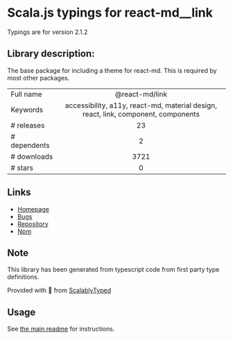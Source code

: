 
# Scala.js typings for react-md__link

Typings are for version 2.1.2

## Library description:
The base package for including a theme for react-md. This is required by most other packages.

|                    |                 |
| ------------------ | :-------------: |
| Full name          | @react-md/link |
| Keywords           | accessibility, a11y, react-md, material design, react, link, component, components |
| # releases         | 23 |
| # dependents       | 2 |
| # downloads        | 3721 |
| # stars            | 0 |

## Links
- [Homepage](https://react-md.dev/packages/link/demos)
- [Bugs](https://github.com/mlaursen/react-md/issues)
- [Repository](https://github.com/mlaursen/react-md)
- [Npm](https://www.npmjs.com/package/%40react-md%2Flink)
    


## Note
This library has been generated from typescript code from first party type definitions.

Provided with :purple_heart: from [ScalablyTyped](https://github.com/oyvindberg/ScalablyTyped)

## Usage
See [the main readme](../../readme.md) for instructions.


